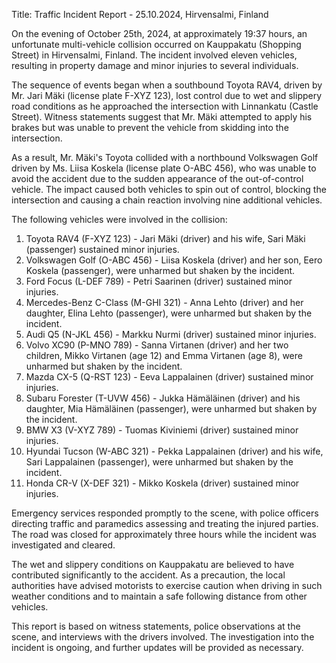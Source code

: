  Title: Traffic Incident Report - 25.10.2024, Hirvensalmi, Finland

On the evening of October 25th, 2024, at approximately 19:37 hours, an unfortunate multi-vehicle collision occurred on Kauppakatu (Shopping Street) in Hirvensalmi, Finland. The incident involved eleven vehicles, resulting in property damage and minor injuries to several individuals.

The sequence of events began when a southbound Toyota RAV4, driven by Mr. Jari Mäki (license plate F-XYZ 123), lost control due to wet and slippery road conditions as he approached the intersection with Linnankatu (Castle Street). Witness statements suggest that Mr. Mäki attempted to apply his brakes but was unable to prevent the vehicle from skidding into the intersection.

As a result, Mr. Mäki's Toyota collided with a northbound Volkswagen Golf driven by Ms. Liisa Koskela (license plate O-ABC 456), who was unable to avoid the accident due to the sudden appearance of the out-of-control vehicle. The impact caused both vehicles to spin out of control, blocking the intersection and causing a chain reaction involving nine additional vehicles.

The following vehicles were involved in the collision:
1. Toyota RAV4 (F-XYZ 123) - Jari Mäki (driver) and his wife, Sari Mäki (passenger) sustained minor injuries.
2. Volkswagen Golf (O-ABC 456) - Liisa Koskela (driver) and her son, Eero Koskela (passenger), were unharmed but shaken by the incident.
3. Ford Focus (L-DEF 789) - Petri Saarinen (driver) sustained minor injuries.
4. Mercedes-Benz C-Class (M-GHI 321) - Anna Lehto (driver) and her daughter, Elina Lehto (passenger), were unharmed but shaken by the incident.
5. Audi Q5 (N-JKL 456) - Markku Nurmi (driver) sustained minor injuries.
6. Volvo XC90 (P-MNO 789) - Sanna Virtanen (driver) and her two children, Mikko Virtanen (age 12) and Emma Virtanen (age 8), were unharmed but shaken by the incident.
7. Mazda CX-5 (Q-RST 123) - Eeva Lappalainen (driver) sustained minor injuries.
8. Subaru Forester (T-UVW 456) - Jukka Hämäläinen (driver) and his daughter, Mia Hämäläinen (passenger), were unharmed but shaken by the incident.
9. BMW X3 (V-XYZ 789) - Tuomas Kiviniemi (driver) sustained minor injuries.
10. Hyundai Tucson (W-ABC 321) - Pekka Lappalainen (driver) and his wife, Sari Lappalainen (passenger), were unharmed but shaken by the incident.
11. Honda CR-V (X-DEF 321) - Mikko Koskela (driver) sustained minor injuries.

Emergency services responded promptly to the scene, with police officers directing traffic and paramedics assessing and treating the injured parties. The road was closed for approximately three hours while the incident was investigated and cleared.

The wet and slippery conditions on Kauppakatu are believed to have contributed significantly to the accident. As a precaution, the local authorities have advised motorists to exercise caution when driving in such weather conditions and to maintain a safe following distance from other vehicles.

This report is based on witness statements, police observations at the scene, and interviews with the drivers involved. The investigation into the incident is ongoing, and further updates will be provided as necessary.